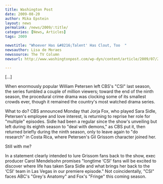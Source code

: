 ```yaml
---
title: Washington Post
date: 2009-08-20
author: Mika Epstein
layout: news
permalink: /news/2009/:title/
categories: [News, Articles]
tags: 2009

newstitle: "Whoever Has &#8216;Talent' Has Clout, Too  "
newsauthor: Lisa de Moraes  
newssource: The TV Column  
newsurl: http://www.washingtonpost.com/wp-dyn/content/article/2009/07/20/AR2009072003089_2.html  

---
```




[...]

When enormously popular William Petersen left CBS's "CSI" last season, the series fumbled a couple of million viewers; toward the end of the ninth season, the procedural crime drama was clocking some of its smallest crowds ever, though it remained the country's most watched drama series.

What to do? CBS announced Monday that Jorja Fox, who played Sara Sidle, Petersen's employee and love interest, is returning to reprise her role for "multiple" episodes. Sidle had been a regular since the show's unveiling but left during its eighth season to "deal with demons," as CBS put it, then returned briefly during the ninth season, only to leave again to "do research" in Costa Rica, where Petersen's Gil Grissom character joined her.

Still with me?

In a statement clearly intended to lure Grissom fans back to the show, exec producer Carol Mendelsohn promises "longtime &#8216;CSI' fans will be excited to discover where life has taken Sara Sidle and what brings her back to the &#8216;CSI' team in Las Vegas in our premiere episode." Not coincidentally, "CSI" faces ABC's "Grey's Anatomy" and Fox's "Fringe" this coming season.  
